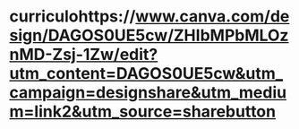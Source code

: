 # curriculohttps://www.canva.com/design/DAGOS0UE5cw/ZHIbMPbMLOznMD-Zsj-1Zw/edit?utm_content=DAGOS0UE5cw&utm_campaign=designshare&utm_medium=link2&utm_source=sharebutton
